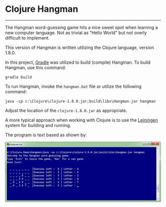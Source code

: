 # Clojure Hangman #

----------
The Hangman word-guessing game hits a nice sweet spot when learning a new computer language. Not as trivial as "Hello World" but not overly difficult to implement.

This version of Hangman is written utilizing the Clojure language, version 1.8.0.  

In this project, [Gradle](https://gradle.org/ "https://gradle.org/") was utilized to build (compile) Hangman. To build Hangman, use this command:

    gradle build

To run Hangman, invoke the ```hangman.bat``` file or utilize the following command:

    java -cp c:\Clojure\clojure-1.8.0.jar;build\libs\Hangman.jar hangman

Adjust the location of the ```clojure-1.8.0.jar``` as appropriate.

A more typical approach when working with Clojure is to use the [Leiningen](https://leiningen.org/ "https://leiningen.org/") system for building and running. 

The program is text based as shown by:

![console view](https://github.com/ROpsal/clojure-hangman/blob/master/images/console.png)
